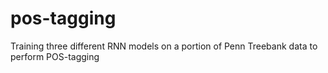 # pos-tagging
Training three different RNN models on a portion of Penn Treebank data to perform POS-tagging
